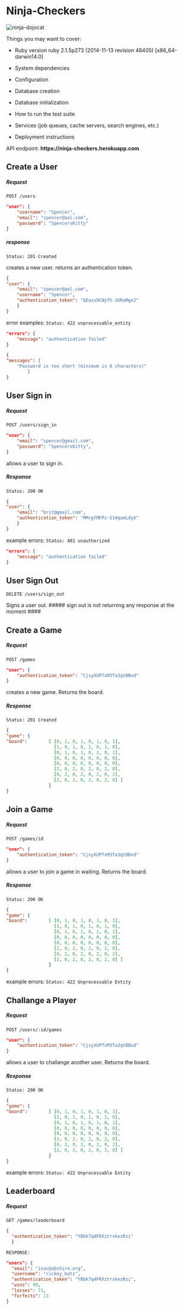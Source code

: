 <h1>Ninja-Checkers</h1>

![ninja-dojocat](https://camo.githubusercontent.com/20232135c459ea65f3b35e4c779725bc789b4c9c/687474703a2f2f6f63746f6465782e6769746875622e636f6d2f696d616765732f646f6a6f6361742e6a7067)


Things you may want to cover:

* Ruby version
ruby 2.1.5p273 (2014-11-13 revision 48405) [x86_64-darwin14.0]

* System dependencies

* Configuration

* Database creation

* Database initialization

* How to run the test suite

* Services (job queues, cache servers, search engines, etc.)

* Deployment instructions

<p>API endpoint: <strong> https://ninja-checkers.herokuapp.com </strong></p>

<h2> Create a User </h2>

<h5>Request</h5>

`POST /users`

```json
"user": {
	"username": "Spencer",
	"email": "spencer@aol.com",
	"password": "SpencersKitty"
}
```
<h5>response</h5>

`Status: 201 Created`

creates a new user. returns an authentication token.
```json
{
"user": {
	"email": "spencer@aol.com",
	"username": "Spencer",
	"authentication_token": "bEazx9CNyTh-3URaMge2"
	}
}
```

error examples:
`Status: 422 unprocessable_entity`

```json
"errors": {
	"message": "authentication failed"
}

{
"messages": [
	"Password is too short (minimum is 8 characters)"
		]
}
```


<h2>User Sign in</h2>

<h5>Request</h5>


`POST /users/sign_in`

```json
"user": {
	"email": "spencer@gmail.com",
	"password": "SpencersKitty",
}
```

allows a user to sign in.

<h5>Response</h5>

`Status: 200 OK`

```json
{
"user": {
	"email": "brit@gmail.com",
	"authentication_token": "MMrgfMFPz-S14qomLdyX"
	}
}
```

example errors:
`Status: 401 unauthorized`

```json
"errors": {
	"message": "authentication failed"
}
```


<h2>User Sign Out</h2>

`DELETE /users/sign_out`

Signs a user out. ##### sign out is not returning any response at the moment ####


<h2>Create a Game</h2>

<h5>Request</h5>

`POST /games`

```json
"user": {
	"authentication_token": "CjsyXUPfxM3Ta3qtBBxd"
}
```

creates a new game. Returns the board.

<h5>Response</h5>

`Status: 201 Created`

```json
{
"game": {
"board":        [ [0, 1, 0, 1, 0, 1, 0, 1],
				  [1, 0, 1, 0, 1, 0, 1, 0],
				  [0, 1, 0, 1, 0, 1, 0, 1],
				  [0, 0, 0, 0, 0, 0, 0, 0],
				  [0, 0, 0, 0, 0, 0, 0, 0],
				  [2, 0, 2, 0, 2, 0, 2, 0],
				  [0, 2, 0, 2, 0, 2, 0, 2],
				  [2, 0, 2, 0, 2, 0, 2, 0] ]
				}
}
```

<h2>Join a Game</h2>

<h5>Request</h5>

`POST /games/id`

```json
"user": {
	"authentication_token": "CjsyXUPfxM3Ta3qtBBxd"
}
```

allows a user to join a game in waiting. Returns the board.

<h5>Response</h5>

`Status: 200 OK`

```json
{
"game": {
"board":        [ [0, 1, 0, 1, 0, 1, 0, 1],
				  [1, 0, 1, 0, 1, 0, 1, 0],
				  [0, 1, 0, 1, 0, 1, 0, 1],
				  [0, 0, 0, 0, 0, 0, 0, 0],
				  [0, 0, 0, 0, 0, 0, 0, 0],
				  [2, 0, 2, 0, 2, 0, 2, 0],
				  [0, 2, 0, 2, 0, 2, 0, 2],
				  [2, 0, 2, 0, 2, 0, 2, 0] ]
				}
}
```

example errors:
`Status: 422 Unprocessable Entity`

<h2>Challange a Player</h2>

<h5>Request</h5>

`POST /users/:id/games`

```json
"user": {
	"authentication_token": "CjsyXUPfxM3Ta3qtBBxd"
}
```

allows a user to challange another user. Returns the board.

<h5>Response</h5>

`Status: 200 OK`

```json
{
"game": {
"board":        [ [0, 1, 0, 1, 0, 1, 0, 1],
				  [1, 0, 1, 0, 1, 0, 1, 0],
				  [0, 1, 0, 1, 0, 1, 0, 1],
				  [0, 0, 0, 0, 0, 0, 0, 0],
				  [0, 0, 0, 0, 0, 0, 0, 0],
				  [2, 0, 2, 0, 2, 0, 2, 0],
				  [0, 2, 0, 2, 0, 2, 0, 2],
				  [2, 0, 2, 0, 2, 0, 2, 0] ]
				}
}
```

example errors:
`Status: 422 Unprocessable Entity`


<h2>Leaderboard</h2>

<h5>Request</h5>

`GET /games/leaderboard`

```json
{
  "authentication_token": "YBbk7q4FRXztrskezRzi"
  }
```

`RESPONSE:`
```json
"users": {
  "email": "isac@abshire.org",
  "username": "rickey_batz",
  "authentication_token": "YBbk7q4FRXztrskezRzi",
  "wins": 99,
  "losses": 71,
  "forfeits": 13
}
```








